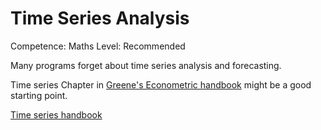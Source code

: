 # Time Series Analysis

Competence: Maths
Level: Recommended

Many programs forget about time series analysis and forecasting. 

Time series Chapter in [Greene's Econometric handbook](https://spu.fem.uniag.sk/cvicenia/ksov/obtulovic/Mana%C5%BE.%20%C5%A1tatistika%20a%20ekonometria/EconometricsGREENE.pdf) might be a good starting point.

[Time series handbook](https://sisis.rz.htw-berlin.de/inh2007/12357004.pdf)

